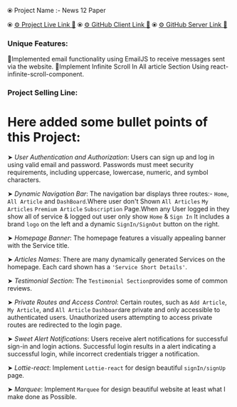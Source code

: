 ⦿ Project Name :- News 12 Paper

⦿ [⚙️ Project Live Link 🔗](https://assignment-12-c8954.web.app)
⦿ [⚙️ GitHub Client Link 🔗](https://github.com/sajjadujjamanemon09/News12Paper-clientA12)
⦿ [⚙️ GitHub Server Link 🔗](https://github.com/sajjadujjamanemon09/News12Paper-serverA12)

### Unique Features:

   📌Implemented email functionality using EmailJS to receive messages sent via the website.
   📌Implement Infinite Scroll In All article Section Using react-infinite-scroll-component.
### Project Selling Line: 


# Here added some bullet points of this Project:

➤ _User Authentication and Authorization_: Users can sign up and log in using valid email and password.
Passwords must meet security requirements, including uppercase, lowercase, numeric, and symbol characters.

➤ _Dynamic Navigation Bar_: The navigation bar displays three routes:- `Home`, `All Article` and `DashBoard`.Where user don't Shown `All Articles` `My Articles` `Premium Article` `Subscription` Page.When any User logged in they show all of service & logged out user only show `Home` & `Sign In` It includes a brand `logo` on the left and a dynamic `SignIn/SignOut` button on the right.

➤ _Homepage Banner_: The homepage features a visually appealing banner with the Service title.

➤ _Articles Names_: There are many dynamically generated Services on the homepage.
Each card shown has a `'Service Short Details'`.

➤ _Testimonial Section_: The `Testimonial Section`provides some of common reviews.

➤ _Private Routes and Access Control_: Certain routes, such as `Add Article`, `My Article`, and `All Article` `Dashboard`are private and only accessible to authenticated users.
Unauthorized users attempting to access private routes are redirected to the login page.

➤ _Sweet Alert Notifications_: Users receive alert notifications for successful sign-in and login actions.
Successful login results in a alert indicating a successful login, while incorrect credentials trigger a notification.

➤ _Lottie-react_: Implement `Lottie-react` for design beautiful `signIn/signUp` page.

➤ _Marquee_: Implement `Marquee` for design beautiful website at least what I make done as Possible.
